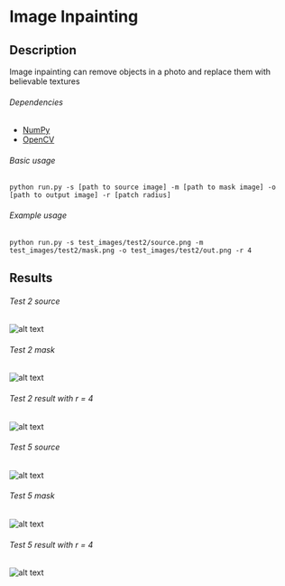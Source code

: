 # Image Inpainting

## Description
Image inpainting can remove objects in a photo and replace them with believable textures

###### Dependencies
  * [NumPy](http://www.numpy.org/)
  * [OpenCV](http://docs.opencv.org/3.0-beta/doc/py_tutorials/py_tutorials.html)

###### Basic usage
`python run.py -s [path to source image] -m [path to mask image] -o [path to output image] -r [patch radius]`

###### Example usage
`python run.py -s test_images/test2/source.png -m test_images/test2/mask.png -o test_images/test2/out.png -r 4`

## Results
###### Test 2 source
![alt text](https://github.com/g3aishih/image-inpainting/blob/master/test_images/test2/source.png "Test 2 source")

###### Test 2 mask
![alt text](https://github.com/g3aishih/image-inpainting/blob/master/test_images/test2/mask.png "Test 2 mask")

###### Test 2 result with r = 4
![alt text](https://github.com/g3aishih/image-inpainting/blob/master/test_images/test2/out.png "Test 2 result")


###### Test 5 source
![alt text](https://github.com/g3aishih/image-inpainting/blob/master/test_images/test5/source.png "Test 5 source")

###### Test 5 mask
![alt text](https://github.com/g3aishih/image-inpainting/blob/master/test_images/test5/mask.png "Test 5 mask")

###### Test 5 result with r = 4
![alt text](https://github.com/g3aishih/image-inpainting/blob/master/test_images/test5/out.png "Test 5 result")
